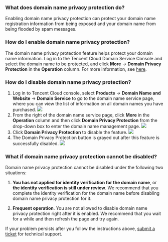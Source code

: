 ### What does domain name privacy protection do?
Enabling domain name privacy protection can protect your domain name registration information from being exposed and your domain name from being flooded by spam messages.  

### How do I enable domain name privacy protection?
The domain name privacy protection feature helps protect your domain name information. Log in to the Tencent Cloud Domain Service Console and select the domain name to be protected, and click **More** -> **Domain Privacy Protection** in the **Operation** column. For more information, see [here](https://cloud.tencent.com/document/product/242/3646).

### How do I disable domain name privacy protection?
1. Log in to Tencent Cloud console, select **Products** -> **Domain Name and Website** -> **Domain Service** to go to the domain name service page, where you can view the list of information on all domain names you have purchased.
![](https://mc.qcloudimg.com/static/img/cf6adcde162255fdc3718fb4e6d99aec/image.png)
2. From the right of the domain name service page, click **More** in the **Operation** column and then click **Domain Privacy Protection** from the drop-down box to enter the domain name management page.
![](//bot1024-1253841380.file.myqcloud.com/1c54e39a000911e8bacd5254000ab150.png)
3. Click **Domain Privacy Protection** to disable the feature.
![](//bot1024-1253841380.file.myqcloud.com/3fc8e632000911e88ff25254000ab150.png)
4. The Domain Privacy Protection button is grayed out after this feature is successfully disabled.
![](//bot1024-1253841380.file.myqcloud.com/7c471c28000911e887ea5254000ab150.png)  

### What if domain name privacy protection cannot be disabled?
Domain name privacy protection cannot be disabled under the following two situations:

1. __You has not applied for identity verification for the domain name__, or __the identity verification is still under review__.
We recommend that you complete the identity verification for the domain name before disabling domain name privacy protection for it.

2. __Frequent operation__. You are not allowed to disable domain name privacy protection right after it is enabled.
We recommend that you wait for a while and then refresh the page and try again.

If your problem persists after you follow the instructions above, [submit a ticket](https://console.cloud.tencent.com/workorder/category) for technical support.

